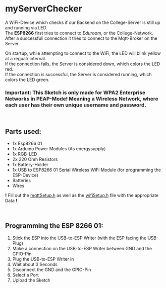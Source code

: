 # myServerChecker

A WiFi-Device which checks if our Backend on the College-Server is still up and running via LED.\
The **ESP8266** first tries to connect to *Eduroam*, or the College-Network.\
After a successfull connection it tries to connect to the Mqtt-Broker on the Server.

On startup, while attempting to connect to the WiFi, the LED will blink yellow at a regualr interval.\
If the connection fails, the Server is considered down, which colors the LED red.\
If the connection is successful, the Server is considered running, which colors the LED green.

### **Important: This Sketch is only made for WPA2 Enterprise Networks in PEAP-Mode! Meaning a Wireless Network, where each user has their own unique username and password.**

<br>

## Parts used:
- 1x Esp8266 01
- 1x Arduino Power Modules (As energysupply)
- 1x RGB-LED
- 2x 220 Ohm Resistors
- 1x Battery-Holder
- 1x USB to ESP8266 01 Serial Wireless WiFi Module (for programming the ESP-Device)
- Batteries
- Wires

**!** Fill out the [mqttSetup.h](ServerChecker/mqttSetup.h) as well as the [wifiSetup.h](ServerChecker/wifiSetup.h) file with the appropriate Data **!**

<br>

## Programming the ESP 8266 01:
1. Stick the ESP into the USB-to-ESP Writer (with the ESP facing the USB-Plug)
2. Make a connection on the USB-to-ESP Writer between GND and the GPIO-Pin
3. Plug the USB-to-ESP Writer in
4. Wait about 3 Seconds
5. Disconnect the GND and the GPIO-Pin
6. Select a Port
7. Upload the Sketch
